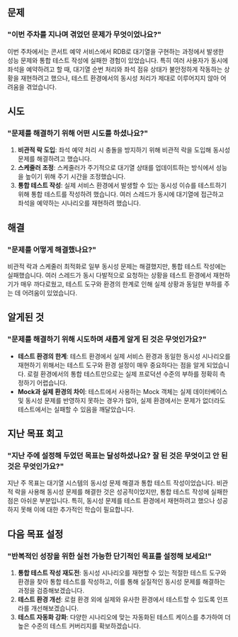 <h2 id="문제">문제</h2>
<h3 id="이번-주차를-지나며-겪었던-문제가-무엇이었나요">&quot;이번 주차를 지나며 겪었던 문제가 무엇이었나요?&quot;</h3>
<p>이번 주차에서는 콘서트 예약 서비스에서 RDB로 대기열을 구현하는 과정에서 발생한 성능 문제와 통합 테스트 작성에 실패한 경험이 있었습니다. 특히 여러 사용자가 동시에 좌석을 예약하려고 할 때, 대기열 순번 처리와 좌석 점유 상태가 불안정하게 작동하는 상황을 재현하려고 했으나, 테스트 환경에서의 동시성 처리가 제대로 이루어지지 않아 어려움을 겪었습니다.</p>
<h2 id="시도">시도</h2>
<h3 id="문제를-해결하기-위해-어떤-시도를-하셨나요">&quot;문제를 해결하기 위해 어떤 시도를 하셨나요?&quot;</h3>
<ol>
<li><strong>비관적 락 도입</strong>: 좌석 예약 처리 시 충돌을 방지하기 위해 비관적 락을 도입해 동시성 문제를 해결하려고 했습니다.</li>
<li><strong>스케줄러 조정</strong>: 스케줄러가 주기적으로 대기열 상태를 업데이트하는 방식에서 성능을 높이기 위해 주기 시간을 조정했습니다.</li>
<li><strong>통합 테스트 작성</strong>: 실제 서비스 환경에서 발생할 수 있는 동시성 이슈를 테스트하기 위해 통합 테스트를 작성하려 했습니다. 여러 스레드가 동시에 대기열에 접근하고 좌석을 예약하는 시나리오를 재현하려 했습니다.</li>
</ol>
<h2 id="해결">해결</h2>
<h3 id="문제를-어떻게-해결했나요">&quot;문제를 어떻게 해결했나요?&quot;</h3>
<p>비관적 락과 스케줄러 최적화로 일부 동시성 문제는 해결했지만, 통합 테스트 작성에는 실패했습니다. 여러 스레드가 동시 다발적으로 요청하는 상황을 테스트 환경에서 재현하기가 매우 까다로웠고, 테스트 도구와 환경의 한계로 인해 실제 상황과 동일한 부하를 주는 데 어려움이 있었습니다.</p>
<h2 id="알게된-것">알게된 것</h2>
<h3 id="문제를-해결하기-위해-시도하며-새롭게-알게-된-것은-무엇인가요">&quot;문제를 해결하기 위해 시도하며 새롭게 알게 된 것은 무엇인가요?&quot;</h3>
<ul>
<li><strong>테스트 환경의 한계</strong>: 테스트 환경에서 실제 서비스 환경과 동일한 동시성 시나리오를 재현하기 위해서는 테스트 도구와 환경 설정이 매우 중요하다는 점을 알게 되었습니다. 로컬 환경에서의 통합 테스트만으로는 실제 프로덕션 수준의 부하를 정확히 측정하기 어렵습니다.</li>
<li><strong>Mock과 실제 환경의 차이</strong>: 테스트에서 사용하는 Mock 객체는 실제 데이터베이스 및 동시성 문제를 반영하지 못하는 경우가 많아, 실제 환경에서는 문제가 없더라도 테스트에서는 실패할 수 있음을 깨달았습니다.</li>
</ul>
<h2 id="지난-목표-회고">지난 목표 회고</h2>
<h3 id="지난-주에-설정해-두었던-목표는-달성하셨나요-잘-된-것은-무엇이고-안-된-것은-무엇인가요">&quot;지난 주에 설정해 두었던 목표는 달성하셨나요? 잘 된 것은 무엇이고 안 된 것은 무엇인가요?&quot;</h3>
<p>지난 주 목표는 대기열 시스템의 동시성 문제 해결과 통합 테스트 작성이었습니다. 비관적 락을 사용해 동시성 문제를 해결한 것은 성공적이었지만, 통합 테스트 작성에 실패한 점은 아쉬운 부분입니다. 특히, 동시성 문제를 테스트 환경에서 재현하려고 했으나 성공하지 못해 이에 대한 추가적인 학습이 필요합니다.</p>
<h2 id="다음-목표-설정">다음 목표 설정</h2>
<h3 id="반복적인-성장을-위한-실천-가능한-단기적인-목표를-설정해-보세요">&quot;반복적인 성장을 위한 실천 가능한 단기적인 목표를 설정해 보세요!&quot;</h3>
<ol>
<li><strong>통합 테스트 작성 재도전</strong>: 동시성 시나리오를 재현할 수 있는 적절한 테스트 도구와 환경을 찾아 통합 테스트를 작성하고, 이를 통해 실질적인 동시성 문제를 해결하는 과정을 검증해보겠습니다.</li>
<li><strong>테스트 환경 개선</strong>: 로컬 환경 외에 실제와 유사한 환경에서 테스트할 수 있도록 인프라를 개선해보겠습니다.</li>
<li><strong>테스트 자동화 강화</strong>: 다양한 시나리오에 맞는 자동화된 테스트 케이스를 추가하여 더 높은 수준의 테스트 커버리지를 확보하겠습니다.</li>
</ol>